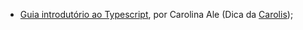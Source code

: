 - [Guia introdutório ao Typescript](https://github.com/Carolis/typescript4noobs), por Carolina Ale (Dica da [Carolis](https://twitter.com/caroliscaroles));